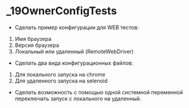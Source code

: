 # _19OwnerConfigTests

- Сделать пример конфигурации для WEB тестов:
1. Имя браузера
2. Версия браузера
3. Локальный или удаленный (RemoteWebDriver)

- Сделать два вида конфигурационных файлов:
1. Для локального запуска на chrome
2. Для удаленного запуска на selenoid

- Сделать возможность с помощью одной системной переменной переключать запуск с локального на удаленный.